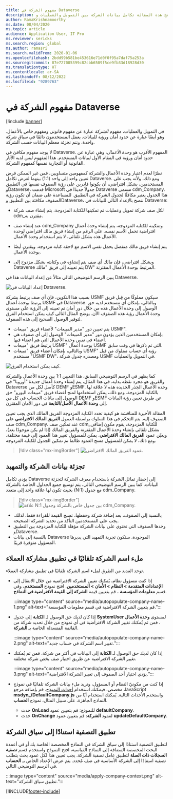 ```yaml
---
title: مفهوم الشركة في Dataverse
description: توضح هذه المقالة تكامل بيانات الشركة بين التمويل والعمليات وDataverse.
author: RamaKrishnamoorthy
ms.date: 08/04/2020
ms.topic: article
audience: Application User, IT Pro
ms.reviewer: sericks
ms.search.region: global
ms.author: ramasri
ms.search.validFrom: 2020-01-06
ms.openlocfilehash: 2bdd99b581be453616e71d0f0f95a7daf75a253a
ms.sourcegitcommit: 87e727005399c82cbb6509f5ce9fb33d18928d30
ms.translationtype: HT
ms.contentlocale: ar-SA
ms.lasthandoff: 08/12/2022
ms.locfileid: "9289763"
---
```

# <a name="company-concept-in-dataverse"></a>مفهوم الشركة في Dataverse

[!include [banner](../../includes/banner.md)]




في التمويل والعمليات، مفهوم *الشركة* عبارة عن مفهوم قانوني ومفهوم خاص بالأعمال. وهو أيضًا عبارة عن حدود أمان ورؤية للبيانات. يعمل المستخدمون دائمًا في سياق شركة واحدة، وتتم تجزئة معظم البيانات حسب الشركة.

لا يوجد مفهوم مكافئ في Dataverse. المفهوم الأقرب هو *وحدة الأعمال*، وهي عبارة عن حدود أمان ورؤية في المقام الأول لبيانات المستخدم. هذا المفهوم ليس لديه الآثار القانونية أو التجارية نفسها كمفهوم الشركة.

نظرًا لعدم اعتبار وحدة الأعمال والشركة كمفهومين متساويين، فمن غير الممكن فرض تعيين واحد إلى واحد (1:1) بينهما لغرض تكامل Dataverse. ومع ذلك، ولأنه يجب على المستخدمين، بشكل افتراضي، أن يكونوا قادرين على رؤية الصفوف نفسها في التطبيق وDataverse، قدمت Microsoft جدولاً جديدًا في Dataverse مسمى cdm\_Company. هذا الجدول يعتبر مكافئًا لجدول الشركة في التطبيق. للمساعدة على ضمان أن تكون رؤية الصفوف مكافئة بين التطبيق وDataverse، ننصح بالإعداد التالي للبيانات في Dataverse:

+ لكل صف شركة تمويل وعمليات تم تمكينها للكتابة المزدوجة، يتم إنشاء صف شركة cdm\_مقترن به.

+ عند إنشاء صف cdm\_Company وتمكينه للكتابة المزدوجة، يتم إنشاء وحدة أعمال افتراضية تحمل الاسم نفسه. على الرغم من إنشاء فريق مالك افتراضي لوحدة الأعمال هذه بشكل تلقائي، لا يتم استخدام وحدة الأعمال.
+ يتم إنشاء فريق مالك منفصل يحمل نفس الاسم مع لاحقة كتابة مزدوجة. ويقترن أيضًا بوحدة الأعمال.

+ وبشكل افتراضي، فإن مالك أي صف يتم إنشاؤه في وكتابته بشكل مزدوج إلى Dataverse يتم تعيينه إلى فريق "مالك DW" المرتبط بوحدة الأعمال المقترنة.

يبين الرسم التوضيحي التالي مثالاً عن إعداد البيانات هذا في Dataverse.

![إعداد البيانات في Dataverse.](media/dual-write-company-1.png)

بسبب هذا التكوين، فإن أي صف يرتبط بشركة USMF سيكون مملوكًا من قِبل فريق يرتبط بوحدة أعمال USMF في Dataverse. وبالتالي، بإمكان أي مستخدم لديه حق الوصول إلى وحدة الأعمال هذه من خلال دور أمان تم تعيينه إلى الرؤية على مستوى وحدة الأعمال رؤية هذه الصفوف الآن. يوضح المثال التالي كيف يمكن استخدام الفرق لتوفير الوصول الصحيح إلى هذه الصفوف.

+ يتم تعيين دور "مدير المبيعات" لأعضاء فريق "مبيعات USMF".
+ بإمكان المستخدمين الذين يؤدون دور "مدير المبيعات" الوصول إلى أي صفوف هي أعضاء في نفس وحدة الأعمال التي هم أعضاء فيها.
+ يرتبط فريق "مبيعات USMF" بوحدة أعمال USMF التي تم ذكرها في وقت سابق.
+ وبالتالي، بإمكان أعضاء فريق "مبيعات USMF" رؤية أي حساب مملوك من قبل مستخدم "USMF DW"، ومصدره جدول شركة USMF في التمويل والعمليات.

![كيف يمكن استخدام الفرق.](media/dual-write-company-2.png)

كما يظهر في الرسم التوضيحي السابق، هذا التعيين 1:1 بين وحدة الأعمال والشركة والفريق هو مجرد نقطة بداية. في هذا المثال، يتم إنشاء وحدة أعمال جديدة "أوروبا" في Dataverse كأصل لكل من DEMF وESMF. وحدة الأعمال الجذر الجديدة هذه لا علاقة لها بالكتابة المزدوجة. ومع ذلك، يمكن استخدامها لمنح أعضاء فريق "مبيعات اليورو" حق الوصول إلى بيانات الحساب في كل من DEMF وESMF عن طريق تعيين رؤية البيانات إلى **وحدة الأعمال الأصل/التابعة** في دور الأمان المقترن.

المقالة الأخيرة للمناقشة هو كيفية تحدد الكتابة المزدوجة الفريق المالك الذي يجب تعيين الصفوف إليه. يتم التحكم في هذا السلوك بواسطة العمول **الفريق المالك الافتراضي** على صف cdm\_Company. عند تمكين صف cdm\_للكتابة المزدوجة، يقوم مكون إضافي بشكل تلقائي بإنشاء وحدة الأعمال المقترنة والفريق المالك (إذا لم يكن موجودًا بعد)، ويعيّن عمود **الفريق المالك الافتراضي**. يمكن للمسؤول تغيير هذا العمود إلى قيمة مختلفة. ومع ذلك، لا يمكن للمسؤول مسح العمود طالما تم تمكين الجدول للكتابة المزدوجة.

> [!div class="mx-imgBorder"]
![عمود الفريق المالك الافتراضي.](media/dual-write-default-owning-team.jpg)

## <a name="company-striping-and-bootstrapping"></a>تجزئة بيانات الشركة والتمهيد

يؤدي تكامل Dataverse إلى إحضار تماثل الشركة باستخدام معرف الشركة لتجزئة البيانات. كما يبين الرسم التوضيحي التالي، يتم توسيع جميع الجداول الخاصة بالشركة بحيث تكون لها علاقة واحد إلى متعدد (N:1) مع جدول cdm\_Company.

> [!div class="mx-imgBorder"]
![علاقة N:1 بين جدول خاص بالشركة وجدول cdm_Company.](media/dual-write-bootstrapping.png)

+ بالنسبة إلى الصفوف، بعد إضافة شركة وحفظها، تصبح القيمة للقراءة فقط. لذلك، يجب على المستخدمين التأكد من تحديد الشركة الصحيحة.
+ وحدها الصفوف التي تحتوي على بيانات الشركة مؤهلة للكتابة المزدوجة بين التطبيق وDataverse.
+ بالنسبة إلى بيانات Dataverse الموجودة، ستكون تجربة التمهيد التي يديرها المسؤول متوفرة قريبًا.


## <a name="autopopulate-company-name-in-customer-engagement-apps"></a>ملء اسم الشركة تلقائيًا في تطبيق مشاركة العملاء

توجد العديد من الطرق لملء اسم الشركة تلقائيًا في تطبيق مشاركة العملاء.

+ إذا كنت مسؤول نظام، يُمكنك تعيين الشركة الافتراضية من خلال الانتقال إلى **الإعدادات المتقدمة > النظام > الأمان > المستخدمين**.  افتح نموذج **المستخدم**، وفي قسم **معلومات المؤسسة** ، قم بتعيين قيمة **الشركة إلى القيمة الافتراضية في النماذج**.

    :::image type="content" source="media/autopopulate-company-name-1.png" alt-text="قم بتعيين الشركة الافتراضية في قسم معلومات المؤسسة.":::

+ إذا كان لديك حق الوصول لـ **الكتابة** إلى جدول **SystemUser** لمستوى **وحدة الأعمال** ، فمن ثم يُمكنك تغيير الشركة الافتراضية في أي نموذج من خلال تحديد شركة من القائمة المنسدلة الخاصة بـ **الشركة**.

    :::image type="content" source="media/autopopulate-company-name-2.png" alt-text="تغيير اسم الشركة في حساب جديد.":::

+ إذا كان لديك حق الوصول لـ **الكتابة** إلى البيانات في أكثر من شركة، فمن ثم يُمكنك تغيير الشركة الافتراضية عن طريق اختيار صف يخص شركة مختلفة.

    :::image type="content" source="media/autopopulate-company-name-3.png" alt-text="يؤدي اختيار أحد الصفوف إلى تغيير الشركة الافتراضية.":::

+ إذا كنت من مكونيّ النظام أو المسؤول، وتريد ملء بيانات الشركة تلقائيًا في نموذج مخصص، فيمكنك استخدام [أحداث النموذج](/powerapps/developer/model-driven-apps/clientapi/events-forms-grids). قم بإضافة مرجع  JavaScript **msdyn_/DefaultCompany.js** واستخدم الأحداث التالية. يُمكنك استخدام أيًا من النماذج الجاهزة، على سبيل المثال، نموذج **الحساب**.

    + حدث **OnLoad** للنموذج: قم بتعيين عمود **defaultCompany**.
    + حدث **OnChange** لعمود **الشركة**: قم بتعيين عمود **updateDefaultCompany**.

## <a name="apply-filtering-based-on-the-company-context"></a>تطبيق التصفية استنادًا إلى سياق الشركة

لتطبيق التصفية استنادًا إلى سياق الشركة في النماذج المخصصة الخاصة بك أو في أعمدة البحث المخصصة المضافة إلى النماذج القياسية، افتح النموذج واستخدم قسم **تصفية السجلات ذات الصلة** لتطبيق عامل تصفية الشركة. يجب تعيين هذا لكل عمود بحث يتطلب تصفية استنادًا إلى الشركة الأساسية في صف مُحدد. يتم عرض الإعداد الخاص بـ **الحساب** في الرسم التوضيحي التالي.

:::image type="content" source="media/apply-company-context.png" alt-text="تطبيق سياق الشركة.":::



[!INCLUDE[footer-include](../../../../includes/footer-banner.md)]
